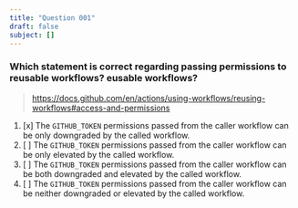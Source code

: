 ```yaml
---
title: "Question 001"
draft: false
subject: []
---
```


### Which statement is correct regarding passing permissions to reusable workflows? eusable workflows?

> https://docs.github.com/en/actions/using-workflows/reusing-workflows#access-and-permissions

1. [x] The `GITHUB_TOKEN` permissions passed from the caller workflow can be only downgraded by the called workflow.
1. [ ] The `GITHUB_TOKEN` permissions passed from the caller workflow can be only elevated by the called workflow.
1. [ ] The `GITHUB_TOKEN` permissions passed from the caller workflow can be both downgraded and elevated by the called workflow.
1. [ ] The `GITHUB_TOKEN` permissions passed from the caller workflow can be neither downgraded or elevated by the called workflow.
